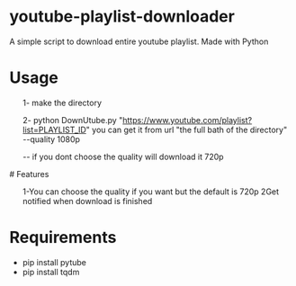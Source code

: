 
# youtube-playlist-downloader
A simple script to download entire youtube playlist.
Made with Python

# Usage
<ul>
1- make the directory 


2- python DownUtube.py "https://www.youtube.com/playlist?list=PLAYLIST_ID" you can get it from url  "the full bath of the directory" --quality 1080p

-- if you dont choose the quality will download it 720p
</ul>
# Features
<ul>
   1-You can choose the quality if you want but the default is 720p
    2Get notified when download is finished
</ul>


# Requirements
<ul>
    <li>pip install pytube</li>
    <li>pip install tqdm</li>
</ul>


